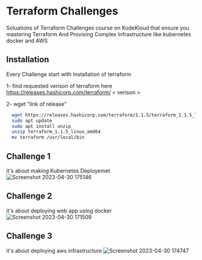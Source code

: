 
# Terraform Challenges
Soluations of Terraform Challenges course on KodeKloud that ensure you mastering Terraform And Provising Complex Infrastructure like kubernetes docker and AWS 
## Installation

Every Challenge start with Installation of terraform 

1- find requested verison of terraform here
https://releases.hashicorp.com/terraform/ < verison >

2- wget "link of release"
```bash
  wget https://releases.hashicorp.com/terraform/1.1.5/terraform_1.1.5_linux_amd64.zip 
  sudo apt update
  sudo apt install unzip
  unzip terraform_1.1.5_linux_amd64
  mv terraform /usr/local/bin
```

    
## Challenge 1
it's about making Kubernetes Deployemet
![Screenshot 2023-04-30 175146](https://user-images.githubusercontent.com/64385957/235361192-6cee7028-b3be-4d92-8804-7333573ef4b8.png)

## Challenge 2
it's about deploying web app using docker
![Screenshot 2023-04-30 171509](https://user-images.githubusercontent.com/64385957/235361227-f1b3e9c9-d8fe-4846-b843-0585ba693161.png)

## Challenge 3
it's about deploying aws infrastructure
![Screenshot 2023-04-30 174747](https://user-images.githubusercontent.com/64385957/235361266-cb02141b-1963-469a-9aec-18157ceeaccd.png)
